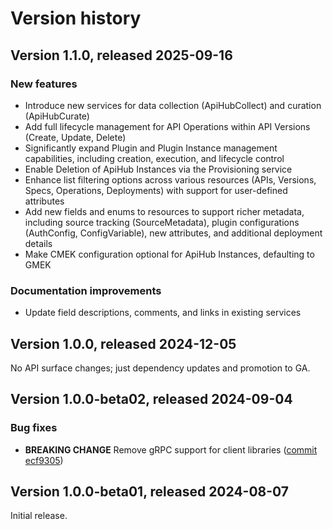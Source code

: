 # Version history

## Version 1.1.0, released 2025-09-16

### New features

- Introduce new services for data collection (ApiHubCollect) and curation (ApiHubCurate)
- Add full lifecycle management for API Operations within API Versions (Create, Update, Delete)
- Significantly expand Plugin and Plugin Instance management capabilities, including creation, execution, and lifecycle control
- Enable Deletion of ApiHub Instances via the Provisioning service
- Enhance list filtering options across various resources (APIs, Versions, Specs, Operations, Deployments) with support for user-defined attributes
- Add new fields and enums to resources to support richer metadata, including source tracking (SourceMetadata), plugin configurations (AuthConfig, ConfigVariable), new attributes, and additional deployment details
- Make CMEK configuration optional for ApiHub Instances, defaulting to GMEK

### Documentation improvements

- Update field descriptions, comments, and links in existing services

## Version 1.0.0, released 2024-12-05

No API surface changes; just dependency updates and promotion to GA.

## Version 1.0.0-beta02, released 2024-09-04

### Bug fixes

- **BREAKING CHANGE** Remove gRPC support for client libraries ([commit ecf9305](https://github.com/googleapis/google-cloud-dotnet/commit/ecf9305b0613fb78a8f010aa7ac58f5fed102dcc))

## Version 1.0.0-beta01, released 2024-08-07

Initial release.
